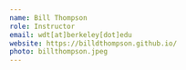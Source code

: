 ```yaml
---
name: Bill Thompson
role: Instructor
email: wdt[at]berkeley[dot]edu
website: https://billdthompson.github.io/
photo: billthompson.jpeg
---
```

